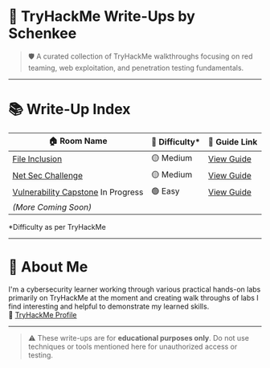 # 🧠 TryHackMe Write-Ups by Schenkee

> 🛡️ A curated collection of TryHackMe walkthroughs focusing on red teaming, web exploitation, and penetration testing fundamentals.

---

# 📚 Write-Up Index

| 🏠 Room Name              | 🎯 Difficulty* | 📘 Guide Link                        |
|---------------------------|----------------|---------------------------------------|
| [File Inclusion](https://tryhackme.com/room/fileinc)            | 🟡 Medium     | [View Guide](https://github.com/Schenkee/TryHackMe-Guides/blob/main/File_Inclusion/File_Inclusion.md)   |
| [Net Sec Challenge](https://tryhackme.com/room/netsecchallenge) |  🟡 Medium   | [View Guide](https://github.com/Schenkee/TryHackMe-Guides/blob/main/Net_Sec_Challenge/Net_Sec_Challenge.md)|
| [Vulnerability Capstone](https://tryhackme.com/room/vulnerabilitycapstone) In Progress | 🟢 Easy | [View Guide](https://github.com/Schenkee/TryHackMe-Guides/blob/main/Vulnerability_Capstone/Vulnerability_Capstone.md) |  
| *(More Coming Soon)*      |               |                                       |
  
*Difficulty as per TryHackMe
  
---

# 👤 About Me

I'm a cybersecurity learner working through various practical hands-on labs primarily on TryHackMe at the moment and creating walk throughs of labs I find interesting and helpful to demonstrate my learned skills.  
🔗 [TryHackMe Profile](https://tryhackme.com/p/schenkee)  

---

> ⚠️ These write-ups are for **educational purposes only**. Do not use techniques or tools mentioned here for unauthorized access or testing.

